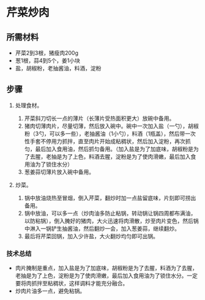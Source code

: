 # 芹菜炒肉

## 所需材料

* 芹菜2到3根，猪瘦肉200g
* 葱1根，蒜4到5个，姜1小块
* 盐，胡椒粉，老抽酱油，料酒，淀粉

## 步骤

1. 处理食材。
    1. 芹菜斜刀切长一点的薄片（长薄片受热面积更大）放碗中备用。
    1. 猪肉切薄肉片，尽量切薄，然后放入碗中。碗中一次加入盐（一勺），胡椒粉（3勺，可以多一些），老抽酱油（1小勺），料酒（1瓶盖），然后带一次性手套不停用力抓拌，直至肉片开始成粘稠状，然后加入淀粉，再次抓匀，最后加入食用油，然后抓匀备用。（加入盐是为了加底味，胡椒粉是为了去腥，老抽是为了上色，料酒去腥，淀粉是为了使肉滑嫩，最后加入食用油为了锁住水分）
    1. 葱姜蒜切薄片放入碗中备用。

2. 炒菜。
    1. 锅中放油烧热至冒烟，倒入芹菜，翻炒时加一点盐留底味，片刻即可捞出备用。
    2. 锅中放油，可以多一点（炒肉油多防止粘锅，转动锅让锅四周都布满油，以防粘锅），倒入腌好的猪肉，大火迅速将肉滑散，炒至肉片变色，然后锅中淋入一锅铲生抽酱油，然后翻炒一会，加入葱姜蒜，继续翻炒。
    3. 最后将芹菜回锅，加入少许盐，大火翻炒均匀即可出锅。

### 技术总结

* 肉片腌制是重点，加入盐是为了加底味，胡椒粉是为了去腥，料酒为了去腥，老抽是为了上色，淀粉是为了使肉滑嫩，最后加入食用油为了锁住水分。一定要将肉抓拌至粘稠状，这样调料才能充分融合。
* 炒肉片油多一点，避免粘锅。
